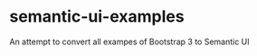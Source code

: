 semantic-ui-examples
====================

An attempt to convert all exampes of Bootstrap 3 to Semantic UI
